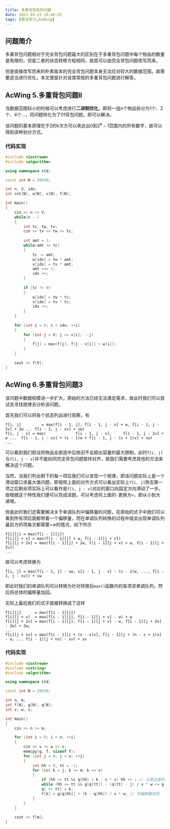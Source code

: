 ```yaml
---
title: 多重背包系列问题
date: 2021-05-23 19:46:25
tags: [算法学习,AcWing]
---
```


## 问题简介

多重背包问题相对于完全背包问题最大的区别在于多重背包问题中每个物品的数量是有限的，但是二者的状态转移方程相同，故其可以由完全背包问题改写而来。

但是直接改写而来的朴素版本的完全背包问题本身无法应对较大的数据范围，故需要适当进行优化，本文便是针对该类常规的多重背包问题进行解答。

<!--more-->

## AcWing 5.多重背包问题II

当数据范围较小的时候可以考虑进行**二进制优化**，即将一组n个物品拆分为1个、2个、4个...，将问题转化为了01背包问题，即可以解决。

该问题的基本原理在于2的k次方可以表达出$0$到$2^k - 1$范围内的所有数字，故可以得到该种划分方式。

### 代码实现

```c++
#include <iostream>
#include <algorithm>

using namespace std;

const int N = 50010;

int n, V, idx;
int cnt[N], w[N], v[N], f[N];

int main()
{
    cin >> n >> V;
    while(n --)
    {
        int tc, tw, tv;
        cin >> tv >> tw >> tc;
        
        int amt = 1;
        while(amt <= tc)
        {
            tc -= amt;
            w[idx] = tw * amt;
            v[idx] = tv * amt;
            amt <<= 1;
            idx ++;
        }
        
        if (tc != 0) 
        {
            w[idx] = tw * tc;
            v[idx] = tv * tc;
            idx ++;
        }
    }
    
    for (int i = 0; i < idx; ++i)
    {
        for (int j = V; j >= v[i]; --j)
        {
            f[j] = max(f[j], f[j - v[i]] + w[i]);
        }
    }
    
    cout << f[V];
}
```

## AcWing 6.多重背包问题3

该问题中数据规模进一步扩大，原始的方法已经无法满足需求，故此时我们可以尝试去寻找规律去分析该问题。

首先我们可以将各个状态列出进行观察，有

```
f[i, j] 		= max(f[i - 1, j], f[i - 1, j - v] + w, f[i - 1, j - 2v] + 2w ... f[i - 1, j - sv] + sw)
f[i, j - v] = max(             f[i - 1, j - v],     f[i - 1, j - 2v] + w ...  f[i - 1, j - sv] + (s - 1)w + f[i - 1, j - (s + 1)v] + sw)
...
```

可以看到我们假设将物品全部选中后依旧不会超出容量的最大限制，此时```f[i, j]```与```f[i, j - v]```并不能如同完全背包问题那样对齐，故我们需要考虑其他的方法来解决这个问题。

当然，当我们列出剩下的每一项后我们可以发现一个规律，即该问题实际上是一个滑动窗口求最大值问题，即按照上面的对齐方式可以看出实际上```f[i, j]```除去第一项之后剩余项实际上可以看作是```f[i, j - v]```对应的窗口向固定方向滑动了一步。故根据这个特性我们便可以完成该题。可以考虑将上面的`-`更换为`+`，即从小到大递增。

但是此时我们还需要解决关于单调队列中偏移量的问题，在原始的式子中我们可以看到所有项后面都带着一个偏移量，而在单调队列转换的过程中就会出现单调队列最前方的项每次都需要+w的情况，如下所示

```
f[i][j] = max(f[i - 1][j])
f[i][j + v] = max(f[i - 1][j] + w, f[i - 1][j + v])
f[i][j + 2v] = max(f[i - 1][j] + 2w, f[i - 1][j + v] + w, f[i - 1][j + 2v])
...
```

故可以考虑转换为

```
f[i, j] = max(f[i - 1, j] - sw, s[i - 1, j - v] - (s - 1)w, ..., f[i - 1, j - sv]) + sw
```

即此时我们的单调队列可以转换为针对转换后`max()`函数内的各项求单调队列，然后将总体的偏移量加回。

实际上最后我们的式子就被转换成了这样

```
f[i][j]      = max(f[i - 1][j])
f[i][j + v]  = max(f[i - 1][j], f[i - 1][j + v] - w) + w
f[i][j + 2v] = max(f[i - 1][j], f[i - 1][j + v] - w, f[i - 1][j + 2v] - 2w) + 2w;
...
f[i][j + nv] = max(f[i - 1][j + (n - s)v], f[i - 1][j + (n - s + 1)v] - w, ... f[i - 1][j + nv] - sv) + sv
```

### 代码实现

```c++
#include <iostream>
#include <cstring>
#include <algorithm>

using namespace std;

const int N = 20010;

int n, m;
int f[N], g[N], q[N];
int v, w, s;

int main()
{
    cin >> n >> m;

    for (int i = 0; i < n; ++i)
    {
        cin >> v >> w >> s;
        memcpy(g, f, sizeof f);
        for (int j = 0; j < v; ++j)
        {
            int hh = 0, tt = -1;
            for (int k = j; k <= m; k += v)
            {
                if (hh <= tt && q[hh] < k - s * v) hh ++ ; // 注意这里的k代表了总体积，即当k - s * v大于了队头保存的体积时将会弹出队头
                while (hh <= tt && g[q[tt]] - (q[tt] - j) / v * w <= g[k] - (k - j) / v * w) tt -- ; // 将队列尾部所有小于当前值的元素统统删除
                q[ ++ tt] = k;
                f[k] = g[q[hh]] + (k - q[hh]) / v * w; // 将偏移量加回
            }
        }
    }
    
    cout << f[m];
}
```

